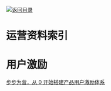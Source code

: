 [![返回目录](https://parg.co/UGo)](https://parg.co/b4z) 


 


 


 





# 运营资料索引


# 用户激励
[步步为营，从 0 开始搭建产品用户激励体系](http://36kr.com/p/532208.html?utm_source=tuicool&utm_medium=referral)
